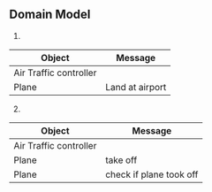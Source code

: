 ## Domain Model

1)

Object | Message
------------ | -------------
Air Traffic controller |
Plane| Land at airport

2)

Object | Message
------------ | -------------
Air Traffic controller |
Plane| take off
Plane| check if plane took off
